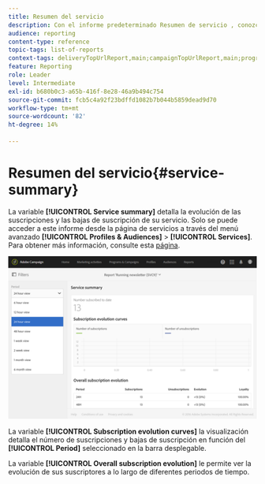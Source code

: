 ```yaml
---
title: Resumen del servicio
description: Con el informe predeterminado Resumen de servicio , conozca la evolución de las suscripciones y las bajas de suscripción.
audience: reporting
content-type: reference
topic-tags: list-of-reports
context-tags: deliveryTopUrlReport,main;campaignTopUrlReport,main;programTopUrlReport,main
feature: Reporting
role: Leader
level: Intermediate
exl-id: b680b0c3-a65b-416f-8e28-46a9b494c754
source-git-commit: fcb5c4a92f23bdffd1082b7b044b5859dead9d70
workflow-type: tm+mt
source-wordcount: '82'
ht-degree: 14%

---
```


# Resumen del servicio{#service-summary}

La variable **[!UICONTROL Service summary]** detalla la evolución de las suscripciones y las bajas de suscripción de su servicio.
Solo se puede acceder a este informe desde la página de servicios a través del menú avanzado **[!UICONTROL Profiles & Audiences]** > **[!UICONTROL Services]**. Para obtener más información, consulte esta [página](../../audiences/using/monitoring-subscriptions.md#service-reports).

![](assets/service-summary.png)

La variable **[!UICONTROL Subscription evolution curves]** la visualización detalla el número de suscripciones y bajas de suscripción en función del **[!UICONTROL Period]** seleccionado en la barra desplegable.

La variable **[!UICONTROL Overall subscription evolution]** le permite ver la evolución de sus suscriptores a lo largo de diferentes periodos de tiempo.
